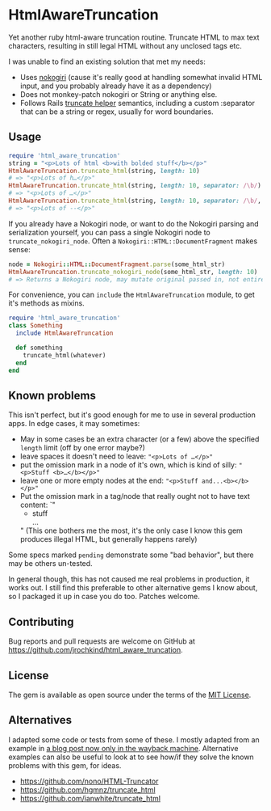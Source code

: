 # HtmlAwareTruncation

Yet another ruby html-aware truncation routine. Truncate HTML to max text characters,
resulting in still legal HTML without any unclosed tags etc.

I was unable to find an existing solution that met my needs:
* Uses [nokogiri](https://github.com/sparklemotion/nokogiri) (cause it's really good at handling somewhat invalid HTML input, and you probably already have it as a dependency)
* Does not monkey-patch nokogiri or String or anything else.
* Follows Rails [truncate helper](http://api.rubyonrails.org/classes/ActionView/Helpers/TextHelper.html#method-i-truncate)
  semantics, including a custom :separator that can be a string or regex, usually for word boundaries.


## Usage

```ruby
require 'html_aware_truncation'
string = "<p>Lots of html <b>with bolded stuff</b></p>"
HtmlAwareTruncation.truncate_html(string, length: 10)
# => "<p>Lots of h…</p>"
HtmlAwareTruncation.truncate_html(string, length: 10, separator: /\b/)
# => "<p>Lots of …</p>"
HtmlAwareTruncation.truncate_html(string, length: 10, separator: /\b/, omission: '--')
# => "<p>Lots of --</p>"
```

If you already have a Nokogiri node, or want to do the Nokogiri
parsing and serialization yourself, you can pass a single Nokogiri node
to `truncate_nokogiri_node`. Often a `Nokogiri::HTML::DocumentFragment` makes sense:

```ruby
node = Nokogiri::HTML::DocumentFragment.parse(some_html_str)
HtmlAwareTruncation.truncate_nokogiri_node(some_html_str, length: 10)
# => Returns a Nokogiri node, may mutate original passed in, not entirely sure.
```

For convenience, you can `include` the `HtmlAwareTruncation` module, to
get it's methods as mixins.

```ruby
require 'html_aware_truncation'
class Something
  include HtmlAwareTruncation

  def something
    truncate_html(whatever)
  end
end
```

## Known problems

This isn't perfect, but it's good enough for me to use in several production
apps. In edge cases, it may sometimes:

* May in some cases be an extra character (or a few) above the specified `length` limit (off by one error maybe?)
* leave spaces it doesn't need to leave: `"<p>Lots of …</p>"`
* put the omission mark in a node of it's own, which is kind of silly: `"<p>Stuff <b>…</b></p>"`
* leave one or more empty nodes at the end: `"<p>Stuff and...<b></b></p>"`
* Put the omission mark in a tag/node that really ought not to have text content: `"<ul><li>stuff</li>…</ul>"
  (This one bothers me the most, it's the only case I know this gem produces illegal HTML, but generally happens rarely)

Some specs marked `pending` demonstrate some "bad behavior", but there may be others un-tested.

In general though, this has not caused me real problems in production, it works out.
I still find this preferable to other alternative gems I know about, so I packaged it up in
case you do too. Patches welcome.

## Contributing

Bug reports and pull requests are welcome on GitHub at https://github.com/jrochkind/html_aware_truncation.


## License

The gem is available as open source under the terms of the [MIT License](http://opensource.org/licenses/MIT).

## Alternatives

I adapted some code or tests from some of these. I mostly adapted from
an example in [a blog post now only in the wayback machine](https://web-beta.archive.org/web/20160116165808/http://blog.madebydna.com/all/code/2010/06/04/ruby-helper-to-cleanly-truncate-html.html).
Alternative examples can also be useful to look at to see how/if they solve the known problems with this gem, for ideas.

* https://github.com/nono/HTML-Truncator
* https://github.com/hgmnz/truncate_html
* https://github.com/ianwhite/truncate_html


